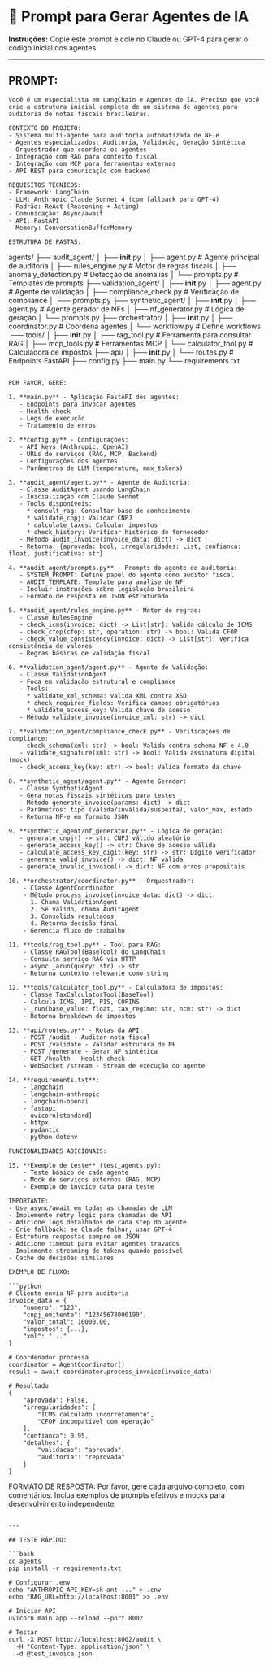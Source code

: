 # 🤖 Prompt para Gerar Agentes de IA

**Instruções:** Copie este prompt e cole no Claude ou GPT-4 para gerar o código inicial dos agentes.

---

## PROMPT:

```
Você é um especialista em LangChain e Agentes de IA. Preciso que você crie a estrutura inicial completa de um sistema de agentes para auditoria de notas fiscais brasileiras.

CONTEXTO DO PROJETO:
- Sistema multi-agente para auditoria automatizada de NF-e
- Agentes especializados: Auditoria, Validação, Geração Sintética
- Orquestrador que coordena os agentes
- Integração com RAG para contexto fiscal
- Integração com MCP para ferramentas externas
- API REST para comunicação com backend

REQUISITOS TÉCNICOS:
- Framework: LangChain
- LLM: Anthropic Claude Sonnet 4 (com fallback para GPT-4)
- Padrão: ReAct (Reasoning + Acting)
- Comunicação: Async/await
- API: FastAPI
- Memory: ConversationBufferMemory

ESTRUTURA DE PASTAS:
```
agents/
├── audit_agent/
│   ├── __init__.py
│   ├── agent.py               # Agente principal de auditoria
│   ├── rules_engine.py        # Motor de regras fiscais
│   ├── anomaly_detection.py   # Detecção de anomalias
│   └── prompts.py             # Templates de prompts
├── validation_agent/
│   ├── __init__.py
│   ├── agent.py               # Agente de validação
│   ├── compliance_check.py    # Verificação de compliance
│   └── prompts.py
├── synthetic_agent/
│   ├── __init__.py
│   ├── agent.py               # Agente gerador de NFs
│   ├── nf_generator.py        # Lógica de geração
│   └── prompts.py
├── orchestrator/
│   ├── __init__.py
│   ├── coordinator.py         # Coordena agentes
│   └── workflow.py            # Define workflows
├── tools/
│   ├── __init__.py
│   ├── rag_tool.py            # Ferramenta para consultar RAG
│   ├── mcp_tools.py           # Ferramentas MCP
│   └── calculator_tool.py     # Calculadora de impostos
├── api/
│   ├── __init__.py
│   └── routes.py              # Endpoints FastAPI
├── config.py
├── main.py
└── requirements.txt
```

POR FAVOR, GERE:

1. **main.py** - Aplicação FastAPI dos agentes:
   - Endpoints para invocar agentes
   - Health check
   - Logs de execução
   - Tratamento de erros

2. **config.py** - Configurações:
   - API keys (Anthropic, OpenAI)
   - URLs de serviços (RAG, MCP, Backend)
   - Configurações dos agentes
   - Parâmetros de LLM (temperature, max_tokens)

3. **audit_agent/agent.py** - Agente de Auditoria:
   - Classe AuditAgent usando LangChain
   - Inicialização com Claude Sonnet
   - Tools disponíveis:
     * consult_rag: Consultar base de conhecimento
     * validate_cnpj: Validar CNPJ
     * calculate_taxes: Calcular impostos
     * check_history: Verificar histórico do fornecedor
   - Método audit_invoice(invoice_data: dict) -> dict
   - Retorna: {aprovada: bool, irregularidades: List, confianca: float, justificativa: str}

4. **audit_agent/prompts.py** - Prompts do agente de auditoria:
   - SYSTEM_PROMPT: Define papel do agente como auditor fiscal
   - AUDIT_TEMPLATE: Template para análise de NF
   - Incluir instruções sobre legislação brasileira
   - Formato de resposta em JSON estruturado

5. **audit_agent/rules_engine.py** - Motor de regras:
   - Classe RulesEngine
   - check_icms(invoice: dict) -> List[str]: Valida cálculo de ICMS
   - check_cfop(cfop: str, operation: str) -> bool: Valida CFOP
   - check_value_consistency(invoice: dict) -> List[str]: Verifica consistência de valores
   - Regras básicas de validação fiscal

6. **validation_agent/agent.py** - Agente de Validação:
   - Classe ValidationAgent
   - Foca em validação estrutural e compliance
   - Tools:
     * validate_xml_schema: Valida XML contra XSD
     * check_required_fields: Verifica campos obrigatórios
     * validate_access_key: Valida chave de acesso
   - Método validate_invoice(invoice_xml: str) -> dict

7. **validation_agent/compliance_check.py** - Verificações de compliance:
   - check_schema(xml: str) -> bool: Valida contra schema NF-e 4.0
   - validate_signature(xml: str) -> bool: Valida assinatura digital (mock)
   - check_access_key(key: str) -> bool: Valida formato da chave

8. **synthetic_agent/agent.py** - Agente Gerador:
   - Classe SyntheticAgent
   - Gera notas fiscais sintéticas para testes
   - Método generate_invoice(params: dict) -> dict
   - Parâmetros: tipo (válida/inválida/suspeita), valor_max, estado
   - Retorna NF-e em formato JSON

9. **synthetic_agent/nf_generator.py** - Lógica de geração:
   - generate_cnpj() -> str: CNPJ válido aleatório
   - generate_access_key() -> str: Chave de acesso válida
   - calculate_access_key_digit(key: str) -> str: Dígito verificador
   - generate_valid_invoice() -> dict: NF válida
   - generate_invalid_invoice() -> dict: NF com erros propositais

10. **orchestrator/coordinator.py** - Orquestrador:
    - Classe AgentCoordinator
    - Método process_invoice(invoice_data: dict) -> dict:
      1. Chama ValidationAgent
      2. Se válido, chama AuditAgent
      3. Consolida resultados
      4. Retorna decisão final
    - Gerencia fluxo de trabalho

11. **tools/rag_tool.py** - Tool para RAG:
    - Classe RAGTool(BaseTool) do LangChain
    - Consulta serviço RAG via HTTP
    - async _arun(query: str) -> str
    - Retorna contexto relevante como string

12. **tools/calculator_tool.py** - Calculadora de impostos:
    - Classe TaxCalculatorTool(BaseTool)
    - Calcula ICMS, IPI, PIS, COFINS
    - _run(base_value: float, tax_regime: str, ncm: str) -> dict
    - Retorna breakdown de impostos

13. **api/routes.py** - Rotas da API:
    - POST /audit - Auditar nota fiscal
    - POST /validate - Validar estrutura de NF
    - POST /generate - Gerar NF sintética
    - GET /health - Health check
    - WebSocket /stream - Stream de execução do agente

14. **requirements.txt**:
    - langchain
    - langchain-anthropic
    - langchain-openai
    - fastapi
    - uvicorn[standard]
    - httpx
    - pydantic
    - python-dotenv

FUNCIONALIDADES ADICIONAIS:

15. **Exemplo de teste** (test_agents.py):
    - Teste básico de cada agente
    - Mock de serviços externos (RAG, MCP)
    - Exemplo de invoice_data para teste

IMPORTANTE:
- Use async/await em todas as chamadas de LLM
- Implemente retry logic para chamadas de API
- Adicione logs detalhados de cada step do agente
- Crie fallback: se Claude falhar, usar GPT-4
- Estruture respostas sempre em JSON
- Adicione timeout para evitar agentes travados
- Implemente streaming de tokens quando possível
- Cache de decisões similares

EXEMPLO DE FLUXO:

```python
# Cliente envia NF para auditoria
invoice_data = {
    "numero": "123",
    "cnpj_emitente": "12345678000190",
    "valor_total": 10000.00,
    "impostos": {...},
    "xml": "..."
}

# Coordenador processa
coordinator = AgentCoordinator()
result = await coordinator.process_invoice(invoice_data)

# Resultado
{
    "aprovada": False,
    "irregularidades": [
        "ICMS calculado incorretamente",
        "CFOP incompatível com operação"
    ],
    "confianca": 0.95,
    "detalhes": {
        "validacao": "aprovada",
        "auditoria": "reprovada"
    }
}
```

FORMATO DE RESPOSTA:
Por favor, gere cada arquivo completo, com comentários. Inclua exemplos de prompts efetivos e mocks para desenvolvimento independente.
```

---

## TESTE RÁPIDO:

```bash
cd agents
pip install -r requirements.txt

# Configurar .env
echo "ANTHROPIC_API_KEY=sk-ant-..." > .env
echo "RAG_URL=http://localhost:8001" >> .env

# Iniciar API
uvicorn main:app --reload --port 8002

# Testar
curl -X POST http://localhost:8002/audit \
  -H "Content-Type: application/json" \
  -d @test_invoice.json
```